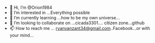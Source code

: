 - 👋 Hi, I’m @Orion1984
- 👀 I’m interested in ...Everything possible
- 🌱 I’m currently learning ...how to be my own universe...
- 💞️ I’m looking to collaborate on ...cicada3301.... citizen zone...github
- 📫 How to reach me ... ryanvanzant34@gmail.com..Facebook...or with your mind...

<!---
Orion1984/Orion1984 is a ✨ specialist system buster ✨ repository because its `README.md` (this file) appears on your GitHub profile.
You can click the Preview link to take a look at your changes.
--->

